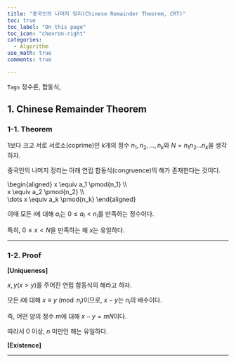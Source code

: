```yaml
---
title: "중국인의 나머지 정리(Chinese Remainder Theorem, CRT)"
toc: true
toc_label: "On this page"
toc_icon: "chevron-right"
categories:
  - Algorithm
use_math: true
comments: true

---
```


`Tags` 정수론, 합동식, 

## 1. Chinese Remainder Theorem

### 1-1. Theorem

$1$보다 크고 서로 서로소(coprime)인 $k$개의 정수 $n_1, n_2, \dots, n_k$와 $N = n_1 n_2 \dots n_k$을 생각하자. 

중국인의 나머지 정리는 아래 연립 합동식(congruence)의 해가 존재한다는 것이다.

\begin{aligned}
x \equiv a_1 \pmod{n_1} \\\\  
x \equiv a_2 \pmod{n_2} \\\\  
\dots 
x \equiv a_k \pmod{n_k}
\end{aligned}

이때 모든 $i$에 대해 $a_i$는 $0 \leq a_i < n_i$를 만족하는 정수이다.

특히, $0 \leq x < N$을 만족하는 해 $x$는 유일하다.

---

### 1-2. Proof

**[Uniqueness]**

$x, y$($x > y$)를 주어진 연립 합동식의 해라고 하자.

모든 $i$에 대해 $x \equiv y \pmod{n_i}$이므로, $x - y$는 $n_i$의 배수이다.

즉, 어떤 양의 정수 $m$에 대해 $x - y = mN$이다.

따라서 $0$ 이상, $n$ 미만인 해는 유일하다.

**[Existence]**



---

